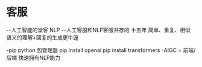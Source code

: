 # 客服
--人工智能的堂客
NLP
--人工客服和NLP客服并存的 十五年
简单、重复、相似
语义的理解+回复的生成更牛逼

-pip
  python 包管理器
  pip install openai
  pip install transformers
  -AIGC =
  前端/后端 快速拥有NLP能力
